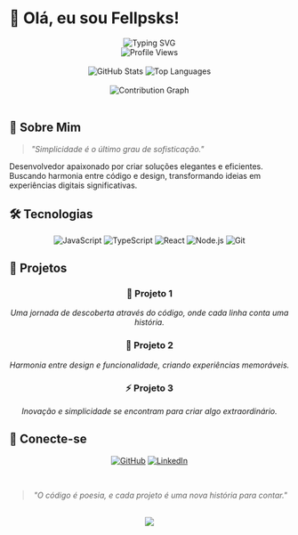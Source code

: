# 👋 Olá, eu sou Fellpsks!

<div align="center">
  <img src="https://readme-typing-svg.herokuapp.com?font=Noto+Serif+JP&weight=300&size=40&pause=1000&color=2C3E50&center=true&vCenter=true&random=false&width=600&height=100&lines=Fellpsks;Desenvolvedor+Full+Stack;Artesão+Digital" alt="Typing SVG" />
</div>

<div align="center">
  <img src="https://komarev.com/ghpvc/?username=Fellpsks&color=7D6E83&style=for-the-badge" alt="Profile Views" />
</div>

<br>

<div align="center">
  <img src="https://github-readme-stats.vercel.app/api?username=Fellpsks&show_icons=true&theme=default&include_all_commits=true&count_private=true&hide_border=true&bg_color=00000000&text_color=2C3E50&icon_color=7D6E83" alt="GitHub Stats" />
  <img src="https://github-readme-stats.vercel.app/api/top-langs/?username=Fellpsks&layout=compact&langs_count=7&theme=default&hide_border=true&bg_color=00000000&text_color=2C3E50" alt="Top Languages" />
</div>

<br>

<div align="center">
  <img src="https://github-readme-activity-graph.vercel.app/graph?username=Fellpsks&theme=default&hide_border=true&bg_color=00000000&color=7D6E83" alt="Contribution Graph" />
</div>

<br>

## 🎨 Sobre Mim

> _"Simplicidade é o último grau de sofisticação."_

Desenvolvedor apaixonado por criar soluções elegantes e eficientes. Buscando harmonia entre código e design, transformando ideias em experiências digitais significativas.

## 🛠️ Tecnologias

<div align="center">
  
  ![JavaScript](https://img.shields.io/badge/JavaScript-F7DF1E?style=for-the-badge&logo=javascript&logoColor=black)
  ![TypeScript](https://img.shields.io/badge/TypeScript-007ACC?style=for-the-badge&logo=typescript&logoColor=white)
  ![React](https://img.shields.io/badge/React-20232A?style=for-the-badge&logo=react&logoColor=61DAFB)
  ![Node.js](https://img.shields.io/badge/Node.js-43853D?style=for-the-badge&logo=node.js&logoColor=white)
  ![Git](https://img.shields.io/badge/Git-F05032?style=for-the-badge&logo=git&logoColor=white)
  
</div>

## 🌟 Projetos

<div align="center">
  
  ### 🎯 Projeto 1
  *Uma jornada de descoberta através do código, onde cada linha conta uma história.*
  
  ### 🎨 Projeto 2
  *Harmonia entre design e funcionalidade, criando experiências memoráveis.*
  
  ### ⚡ Projeto 3
  *Inovação e simplicidade se encontram para criar algo extraordinário.*
  
</div>

## 🤝 Conecte-se

<div align="center">
  
  [![GitHub](https://img.shields.io/badge/GitHub-100000?style=for-the-badge&logo=github&logoColor=white)](https://github.com/Fellpsks)
  [![LinkedIn](https://img.shields.io/badge/LinkedIn-0077B5?style=for-the-badge&logo=linkedin&logoColor=white)](https://linkedin.com/in/seu-linkedin)
  
</div>

<br>

<div align="center">
  
  > *"O código é poesia, e cada projeto é uma nova história para contar."*
  
</div>

<br>

<div align="center">
  <img src="https://raw.githubusercontent.com/Trilokia/Trilokia/379277808c61ef204768a61bbc5d25bc7798ccf1/bottom_header.svg" />
</div>
